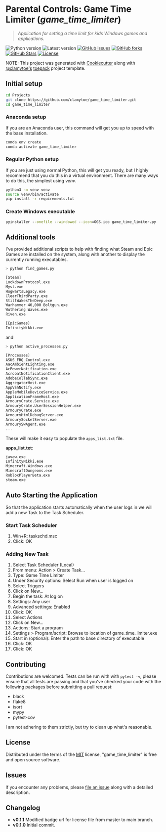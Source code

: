 # Parental Controls: Game Time Limiter (*game_time_limiter*)

> *Application for setting a time limit for kids Windows games and applications.*

![Python version][python-version]
![Latest version][latest-version]
[![GitHub issues][issues-image]][issues-url]
[![GitHub forks][fork-image]][fork-url]
[![GitHub Stars][stars-image]][stars-url]
[![License][license-image]][license-url]

NOTE: This project was generated with [Cookiecutter](https://github.com/audreyr/cookiecutter) along with [@clamytoe's](https://github.com/clamytoe) [toepack](https://github.com/clamytoe/toepack) project template.

## Initial setup

```zsh
cd Projects
git clone https://github.com/clamytoe/game_time_limiter.git
cd game_time_limiter
```

### Anaconda setup

If you are an Anaconda user, this command will get you up to speed with the base installation.

```zsh
conda env create
conda activate game_time_limiter
```

### Regular Python setup

If you are just using normal Python, this will get you ready, but I highly recommend that you do this in a virtual environment.
There are many ways to do this, the simplest using *venv*.

```zsh
python3 -m venv venv
source venv/bin/activate
pip install -r requirements.txt
```

### Create Windows executable

```cmd
pyinstaller --onefile --windowed --icon=OGS.ico game_time_limiter.py
```

## Additional tools

I've provided additional scripts to help with finding what Steam and Epic Games are installed on the system, along with another to display the currently running executables.

```zsh
> python find_games.py

[Steam]
LockdownProtocol.exe
Myst.exe
HogwartsLegacy.exe
ClearThirdParty.exe
StillWakesTheDeep.exe
Warhammer 40,000 Boltgun.exe
Wuthering Waves.exe
Riven.exe

[EpicGames]
InfinityNikki.exe
```

and

```zsh
> python active_processes.py

[Processes]
ASUS_FRQ_Control.exe
AacAmbientLighting.exe
AcPowerNotification.exe
AcrobatNotificationClient.exe
AdobeCollabSync.exe
AggregatorHost.exe
AppVShNotify.exe
AppleMobileDeviceService.exe
ApplicationFrameHost.exe
ArmouryCrate.Service.exe
ArmouryCrate.UserSessionHelper.exe
ArmouryCrate.exe
ArmouryHtmlDebugServer.exe
ArmourySocketServer.exe
ArmourySwAgent.exe
...
```

These will make it easy to populate the `apps_list.txt` file.

**apps_list.txt**:

```txt
javaw.exe
InfinityNikki.exe
Minecraft.Windows.exe
MinecraftDungeons.exe
RobloxPlayerBeta.exe
steam.exe
```

## Auto Starting the Application

So that the application starts automatically when the user logs in we will add a new Task to the Task Scheduler.

### Start Task Scheduler

1. Win+R: taskschd.msc
2. Click: OK

### Adding New Task

1. Select Task Scheduler (Local)
2. From menu: Action > Create Task...
3. Type: Game Time Limiter
4. Under Security options: Select Run when user is logged on
5. Select Triggers
6. Click on New...
7. Begin the task: At log on
8. Settings: Any user
9. Advanced settings: Enabled
10. Click: OK
11. Select Actions
12. Click on New...
13. Actions: Start a program
14. Settings > Program/script: Browse to location of game_time_limiter.exe
15. Start in (optional): Enter the path to base directory of executable
16. Click: OK
17. Click: OK

## Contributing

Contributions are welcomed.
Tests can be run with with `pytest -v`, please ensure that all tests are passing and that you've checked your code with the following packages before submitting a pull request:

* black
* flake8
* isort
* mypy
* pytest-cov

I am not adhering to them strictly, but try to clean up what's reasonable.

## License

Distributed under the terms of the [MIT](https://opensource.org/licenses/MIT) license, "game_time_limiter" is free and open source software.

## Issues

If you encounter any problems, please [file an issue](https://github.com/clamytoe/toepack/issues) along with a detailed description.

## Changelog

* **v0.1.1** Modified badge url for license file from master to main branch.
* **v0.1.0** Initial commit.

[python-version]:https://img.shields.io/badge/python-3.13.3-brightgreen.svg
[latest-version]:https://img.shields.io/badge/version-0.1.1-blue.svg
[issues-image]:https://img.shields.io/github/issues/clamytoe/game_time_limiter.svg
[issues-url]:https://github.com/clamytoe/game_time_limiter/issues
[fork-image]:https://img.shields.io/github/forks/clamytoe/game_time_limiter.svg
[fork-url]:https://github.com/clamytoe/game_time_limiter/network
[stars-image]:https://img.shields.io/github/stars/clamytoe/game_time_limiter.svg
[stars-url]:https://github.com/clamytoe/game_time_limiter/stargazers
[license-image]:https://img.shields.io/github/license/clamytoe/game_time_limiter.svg
[license-url]:https://github.com/clamytoe/game_time_limiter/blob/main/LICENSE
